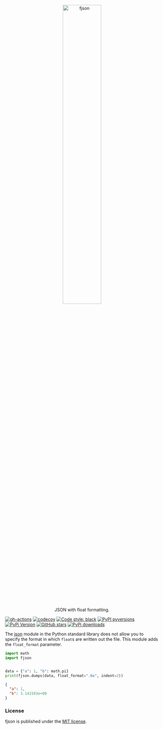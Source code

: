 <p align="center">
  <a href="https://github.com/nschloe/fjson"><img alt="fjson" src="https://nschloe.github.io/fjson/logo.svg" width="50%"></a>
  <p align="center">JSON with float formatting.</p>
</p>

[![gh-actions](https://img.shields.io/github/workflow/status/nschloe/fjson/ci?style=flat-square)](https://github.com/nschloe/fjson/actions?query=workflow%3Aci)
[![codecov](https://img.shields.io/codecov/c/github/nschloe/fjson.svg?style=flat-square)](https://codecov.io/gh/nschloe/fjson)
[![Code style: black](https://img.shields.io/badge/code%20style-black-000000.svg?style=flat-square)](https://github.com/psf/black)
[![PyPI pyversions](https://img.shields.io/pypi/pyversions/fjson.svg?style=flat-square)](https://pypi.org/pypi/fjson/)
[![PyPi Version](https://img.shields.io/pypi/v/fjson.svg?style=flat-square)](https://pypi.org/project/fjson)
[![GitHub stars](https://img.shields.io/github/stars/nschloe/fjson.svg?logo=github&label=Stars&logoColor=white&style=flat-square)](https://github.com/nschloe/fjson)
[![PyPi downloads](https://img.shields.io/pypi/dm/fjson.svg?style=flat-square)](https://pypistats.org/packages/fjson)

The [json](https://docs.python.org/3/library/json.html) module in the Python standard
library does not allow you to specify the format in which `float`s are written out the
file. This module adds the `float_format` parameter.
```python
import math
import fjson


data = {"a": 1, "b": math.pi}
print(fjson.dumps(data, float_format=".6e", indent=2))
```
```json
{
  "a": 1,
  "b": 3.141593e+00
}
```


### License

fjson is published under the [MIT license](https://en.wikipedia.org/wiki/MIT_License).
